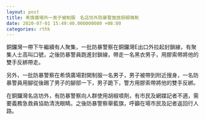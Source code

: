 ```yaml
---
layout: post
title: 希慎廣場外一男子被制服　名店坊外防暴警施放胡椒噴劑
date: 2020-07-01 15:49:40.000000000 +08:00
categories: rthk
---
```


銅鑼灣一帶下午繼續有人聚集，一批防暴警察在銅鑼灣E出口外拉起封鎖線，有聚集人士高叫口號，之後防暴警員跑進封鎖線，帶走一名黑衣男子，用膠索帶將他的雙手反綁帶走。

另外，一批防暴警察在希慎廣場對開制服一名男子，男子被帶到附近搜身，一名防暴警員用腳從後踢了男子的腳部一下，男子跪下，警方用膠索帶將他的雙手反綁。

在銅鑼灣名店坊外，有防暴警察向人群使用胡椒噴劑，有市民及網媒記者不適，需要義務急救員協助清洗眼睛。之後防暴警察舉藍旗，呼籲在場市民及記者返回行人路。
